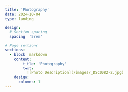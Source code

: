 ```yaml
---
title: 'Photography'
date: 2024-10-04
type: landing

design:
  # Section spacing
  spacing: '5rem'

# Page sections
sections:
  - block: markdown
    content:
        title: 'Photography'
        text: 
          ![Photo Description](/images/_DSC0082-2.jpg)
    design:
      columns: 1              
---
```

